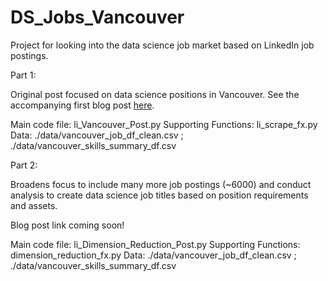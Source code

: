 # DS_Jobs_Vancouver
Project for looking into the data science job market based on LinkedIn job postings.


Part 1:

Original post focused on data science positions in Vancouver. See the accompanying first blog post [here](https://towardsdatascience.com/vancouvers-data-scientist-market-24c43307d784).

Main code file: li_Vancouver_Post.py
Supporting Functions: li_scrape_fx.py
Data: ./data/vancouver_job_df_clean.csv ; ./data/vancouver_skills_summary_df.csv

Part 2:

Broadens focus to include many more job postings (~6000) and conduct analysis to create data science job titles based on position requirements and assets. 

Blog post link coming soon! 

Main code file: li_Dimension_Reduction_Post.py
Supporting Functions: dimension_reduction_fx.py
Data: ./data/vancouver_job_df_clean.csv ; ./data/vancouver_skills_summary_df.csv



